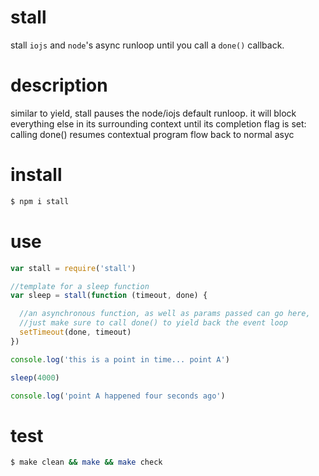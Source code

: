 # stall
stall `iojs` and `node`'s async runloop until you call a `done()` callback.

# description
similar to yield, stall pauses the node/iojs default runloop. it will block everything else in its surrounding context until its completion flag is set: calling done() resumes contextual program flow back to normal asyc

# install
```bash
$ npm i stall
```
# use
```js
var stall = require('stall')

//template for a sleep function
var sleep = stall(function (timeout, done) {

  //an asynchronous function, as well as params passed can go here,
  //just make sure to call done() to yield back the event loop  
  setTimeout(done, timeout)
})

console.log('this is a point in time... point A')

sleep(4000)

console.log('point A happened four seconds ago')

```

# test
```bash
$ make clean && make && make check
```
